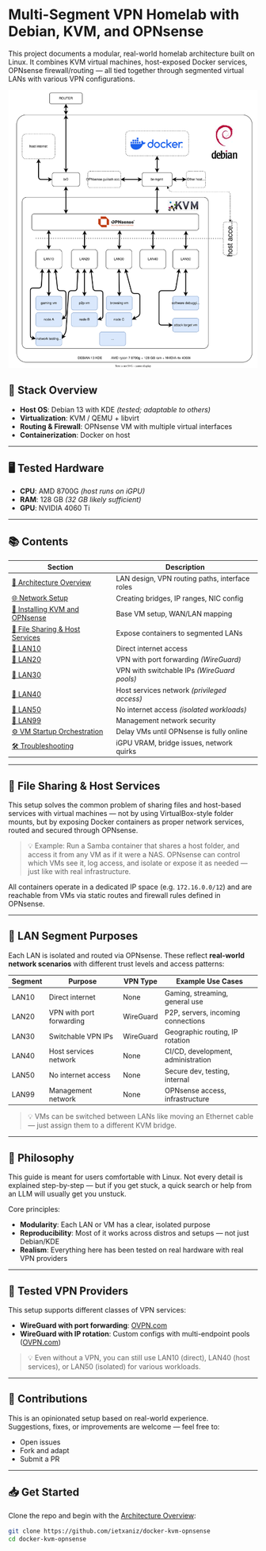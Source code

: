 # Multi-Segment VPN Homelab with Debian, KVM, and OPNsense

This project documents a modular, real-world homelab architecture built on Linux. It combines KVM virtual machines, host-exposed Docker services, OPNsense firewall/routing — all tied together through segmented virtual LANs with various VPN configurations.

![](./figs/architecture.drawio.svg)

## 🔧 Stack Overview

- **Host OS**: Debian 13 with KDE *(tested; adaptable to others)*
- **Virtualization**: KVM / QEMU + libvirt
- **Routing & Firewall**: OPNsense VM with multiple virtual interfaces
- **Containerization**: Docker on host

---

## 🖥️ Tested Hardware

- **CPU**: AMD 8700G *(host runs on iGPU)*
- **RAM**: 128 GB *(32 GB likely sufficient)*
- **GPU**: NVIDIA 4060 Ti

---

## 📚 Contents

| Section | Description |
|--------|-------------|
| [📐 Architecture Overview](docs/architecture.md) | LAN design, VPN routing paths, interface roles |
| [🌐 Network Setup](docs/network-setup.md) | Creating bridges, IP ranges, NIC config |
| [🧱 Installing KVM and OPNsense](docs/tools-installation.md) | Base VM setup, WAN/LAN mapping |
| [📁 File Sharing & Host Services](docs/file-sharing-and-host-services.md) | Expose containers to segmented LANs |
| [🔌 LAN10](docs/lan10.md) | Direct internet access |
| [🔌 LAN20](docs/lan20.md) | VPN with port forwarding *(WireGuard)* |
| [🔌 LAN30](docs/lan30.md) | VPN with switchable IPs *(WireGuard pools)* |
| [🔌 LAN40](docs/lan40.md) | Host services network *(privileged access)* |
| [🔌 LAN50](docs/lan50.md) | No internet access *(isolated workloads)* |
| [🔌 LAN99](docs/lan99.md) | Management network security |
| [⚙️ VM Startup Orchestration](docs/vm-startup.md) | Delay VMs until OPNsense is fully online |
| [🛠️ Troubleshooting](docs/troubleshooting.md) | iGPU VRAM, bridge issues, network quirks |

---

## 📁 File Sharing & Host Services

This setup solves the common problem of sharing files and host-based services with virtual machines — not by using VirtualBox-style folder mounts, but by exposing Docker containers as proper network services, routed and secured through OPNsense.

> 💡 Example: Run a Samba container that shares a host folder, and access it from any VM as if it were a NAS. OPNsense can control which VMs see it, log access, and isolate or expose it as needed — just like with real infrastructure.

All containers operate in a dedicated IP space (e.g. `172.16.0.0/12`) and are reachable from VMs via static routes and firewall rules defined in OPNsense.

---

## 🔀 LAN Segment Purposes

Each LAN is isolated and routed via OPNsense. These reflect **real-world network scenarios** with different trust levels and access patterns:

| Segment | Purpose                    | VPN Type   | Example Use Cases               |
|---------|----------------------------|------------|---------------------------------|
| LAN10   | Direct internet            | None       | Gaming, streaming, general use  |
| LAN20   | VPN with port forwarding   | WireGuard  | P2P, servers, incoming connections |
| LAN30   | Switchable VPN IPs         | WireGuard  | Geographic routing, IP rotation |
| LAN40   | Host services network      | None       | CI/CD, development, administration |
| LAN50   | No internet access         | None       | Secure dev, testing, internal   |
| LAN99   | Management network         | None       | OPNsense access, infrastructure |

> 💡 VMs can be switched between LANs like moving an Ethernet cable — just assign them to a different KVM bridge.

---

## 🧠 Philosophy

This guide is meant for users comfortable with Linux. Not every detail is explained step-by-step — but if you get stuck, a quick search or help from an LLM will usually get you unstuck.

Core principles:

- **Modularity**: Each LAN or VM has a clear, isolated purpose
- **Reproducibility**: Most of it works across distros and setups — not just Debian/KDE
- **Realism**: Everything here has been tested on real hardware with real VPN providers

---

## 🧪 Tested VPN Providers

This setup supports different classes of VPN services:

- **WireGuard with port forwarding**: [OVPN.com](https://www.ovpn.com)
- **WireGuard with IP rotation**: Custom configs with multi-endpoint pools ([OVPN.com](https://www.ovpn.com))

> 💡 Even without a VPN, you can still use LAN10 (direct), LAN40 (host services), or LAN50 (isolated) for various workloads.

---

## 📎 Contributions

This is an opinionated setup based on real-world experience.  
Suggestions, fixes, or improvements are welcome — feel free to:

- Open issues
- Fork and adapt
- Submit a PR

---

## 📥 Get Started

Clone the repo and begin with the [Architecture Overview](docs/architecture.md):

```bash
git clone https://github.com/ietxaniz/docker-kvm-opnsense
cd docker-kvm-opnsense
```